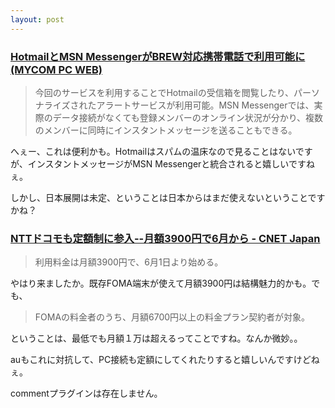 ```yaml
---
layout: post
---
```

<h3><a href="http://pcweb.mycom.co.jp/news/2004/03/23/009.html">HotmailとMSN MessengerがBREW対応携帯電話で利用可能に (MYCOM PC WEB)</a></h3>
<blockquote><p>今回のサービスを利用することでHotmailの受信箱を閲覧したり、パーソナライズされたアラートサービスが利用可能。MSN Messengerでは、実際のデータ接続がなくても登録メンバーのオンライン状況が分かり、複数のメンバーに同時にインスタントメッセージを送ることもできる。</p>
</blockquote>
<p>へぇー、これは便利かも。Hotmailはスパムの温床なので見ることはないですが、インスタントメッセージがMSN Messengerと統合されると嬉しいですねぇ。</p>
<p>しかし、日本展開は未定、ということは日本からはまだ使えないということですかね？</p>
<h3><a href="http://japan.cnet.com/news/com/story/0,2000047668,20065060,00.htm?ref=rss">NTTドコモも定額制に参入--月額3900円で6月から - CNET Japan</a></h3>
<blockquote><p>利用料金は月額3900円で、6月1日より始める。</p>
</blockquote>
<p>やはり来ましたか。既存FOMA端末が使えて月額3900円は結構魅力的かも。でも、<blockquote><p>FOMAの料金者のうち、月額6700円以上の料金プラン契約者が対象。</p>
</blockquote>
ということは、最低でも月額１万は超えるってことですね。なんか微妙。。</p>
<p>auもこれに対抗して、PC接続も定額にしてくれたりすると嬉しいんですけどねぇ。</p>
<p><span class="error">commentプラグインは存在しません。</span> </p>
